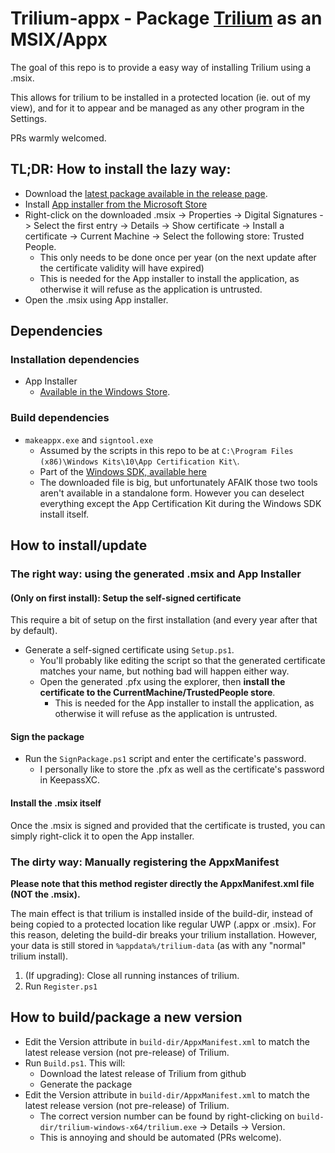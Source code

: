 # Trilium-appx - Package [Trilium](https://github.com/zadam/trilium) as an MSIX/Appx
The goal of this repo is to provide a easy way of installing Trilium using a .msix.

This allows for trilium to be installed in a protected location (ie. out of my view), and for it to appear and be managed as any other program in the Settings.

PRs warmly welcomed.

## TL;DR: How to install the lazy way:
- Download the [latest package available in the release page](https://github.com/U-Bren/trilium-msix/releases/latest).
- Install [App installer from the Microsoft Store](https://www.microsoft.com/fr-fr/p/app-installer/9nblggh4nns1)
- Right-click on the downloaded .msix -> Properties -> Digital Signatures -> Select the first entry -> Details -> Show certificate -> Install a certificate -> Current Machine -> Select the following store: Trusted People.
  - This only needs to be done once per year (on the next update after the certificate validity will have expired)
  - This is needed for the App installer to install the application, as otherwise it will refuse as the application is untrusted.
- Open the .msix using App installer.


## Dependencies
### Installation dependencies
- App Installer
  - [Available in the Windows Store](https://www.microsoft.com/en-us/p/app-installer/9nblggh4nns1).
### Build dependencies
- ``makeappx.exe`` and ``signtool.exe``
  -  Assumed by the scripts in this repo to be at ``C:\Program Files (x86)\Windows Kits\10\App Certification Kit\``.
  - Part of the [Windows SDK, available here](https://developer.microsoft.com/fr-fr/windows/downloads/windows-sdk/)
  - The downloaded file is big, but unfortunately AFAIK those two tools aren't available in a standalone form. However you can deselect everything except the App Certification Kit during the Windows SDK install itself. 

## How to install/update

### The right way: using the generated .msix and App Installer

#### **(Only on first install): Setup the self-signed certificate**
This require a bit of setup on the first installation (and every year after that by default).
- Generate a self-signed certificate using ``Setup.ps1``.
  - You'll probably like editing the script so that the generated certificate matches your name, but nothing bad will happen either way.
  - Open the generated .pfx using the explorer, then **install the certificate to the CurrentMachine/TrustedPeople store**.
    - This is needed for the App installer to install the application, as otherwise it will refuse as the application is untrusted.

#### Sign the package
- Run the ``SignPackage.ps1`` script and enter the certificate's password.
  - I personally like to store the .pfx as well as the certificate's password in KeepassXC.

#### Install the .msix itself
Once the .msix is signed and provided that the certificate is trusted, you can simply right-click it to open the App installer.


### The dirty way: Manually registering the AppxManifest
**Please note that this method register directly the AppxManifest.xml file (NOT the .msix).**

The main effect is that trilium is installed inside of the build-dir, instead of being copied to a protected location like regular UWP (.appx or .msix). For this reason, deleting the build-dir breaks your trilium installation.
However, your data is still stored in ``%appdata%/trilium-data`` (as with any "normal" trilium install).

1. (If upgrading): Close all running instances of trilium.
2. Run ``Register.ps1``

## How to build/package a new version
- Edit the Version attribute in ``build-dir/AppxManifest.xml`` to match the latest release version (not pre-release) of Trilium.
- Run ``Build.ps1``. This will:
  - Download the latest release of Trilium from github
  - Generate the package 
- Edit the Version attribute in ``build-dir/AppxManifest.xml`` to match the latest release version (not pre-release) of Trilium.
  - The correct version number can be found by right-clicking on ``build-dir/trilium-windows-x64/trilium.exe`` -> Details -> Version.
  - This is annoying and should be automated (PRs welcome).
